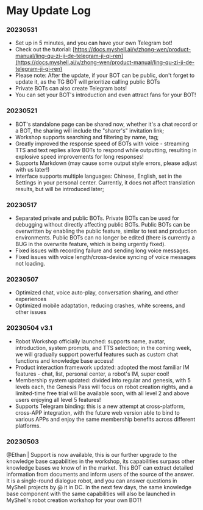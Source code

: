 # May Update Log

### 20230531

* Set up in 5 minutes, and you can have your own Telegram bot!
* Check out the tutorial: [https://docs.myshell.ai/v/zhong-wen/product-manual/ling-qu-zi-ji-de-telegram-ji-qi-ren](https://docs.myshell.ai/v/zhong-wen/product-manual/ling-qu-zi-ji-de-telegram-ji-qi-ren)
* Please note: After the update, if your BOT can be public, don't forget to update it, as the TG BOT will prioritize calling public BOTs
* Private BOTs can also create Telegram bots!
* You can set your BOT's introduction and even attract fans for your BOT!

### 20230521

* BOT's standalone page can be shared now, whether it's a chat record or a BOT, the sharing will include the "sharer's" invitation link;
* Workshop supports searching and filtering by name, tag;
* Greatly improved the response speed of BOTs with voice - streaming TTS and text replies allow BOTs to respond while outputting, resulting in explosive speed improvements for long responses!
* Supports Markdown (may cause some output style errors, please adjust with us later!)
* Interface supports multiple languages: Chinese, English, set in the Settings in your personal center. Currently, it does not affect translation results, but will be introduced later;

### 20230517

* Separated private and public BOTs. Private BOTs can be used for debugging without directly affecting public BOTs. Public BOTs can be overwritten by enabling the public feature, similar to test and production environments. Public BOTs can no longer be edited (there is currently a BUG in the overwrite feature, which is being urgently fixed).
* Fixed issues with recording failure and sending long voice messages.
* Fixed issues with voice length/cross-device syncing of voice messages not loading.

### 20230507

* Optimized chat, voice auto-play, conversation sharing, and other experiences
* Optimized mobile adaptation, reducing crashes, white screens, and other issues

### 20230504 v3.1&#x20;

* Robot Workshop officially launched: supports name, avatar, introduction, system prompts, and TTS selection; in the coming week, we will gradually support powerful features such as custom chat functions and knowledge base access!
* Product interaction framework updated: adopted the most familiar IM features - chat, list, personal center, a robot's IM, super cool!
* Membership system updated: divided into regular and genesis, with 5 levels each, the Genesis Pass will focus on robot creation rights, and a limited-time free trial will be available soon, with all level 2 and above users enjoying all level 5 features!
* Supports Telegram binding: this is a new attempt at cross-platform, cross-APP integration, with the future web version able to bind to various APPs and enjoy the same membership benefits across different platforms.

### 20230503&#x20;

@Ethan | Support is now available, this is our further upgrade to the knowledge base capabilities in the workshop, its capabilities surpass other knowledge bases we know of in the market. This BOT can extract detailed information from documents and inform users of the source of the answer. It is a single-round dialogue robot, and you can answer questions in MyShell projects by @ it in DC. In the next few days, the same knowledge base component with the same capabilities will also be launched in MyShell's robot creation workshop for your own BOT!